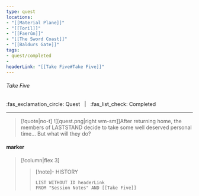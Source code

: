 ```yaml
---
type: quest
locations:
- "[[Material Plane]]"
- "[[Toril]]"
- "[[Faerûn]]"
- "[[The Sword Coast]]"
- "[[Baldurs Gate]]"
tags:
- quest/completed
- 
headerLink: "[[Take Five#Take Five]]"
---
```

###### Take Five
<span class="sub2">:fas_exclamation_circle: Quest &nbsp; | &nbsp; :fas_list_check: Completed</span>
___

> [!quote|no-t]
>![[quest.png|right wm-sm]]After returning home, the members of LASTSTAND decide to take some well deserved personal time... But what will they do?

#### marker
> [!column|flex 3]
>>[!note]- HISTORY
>>```dataview
>>LIST WITHOUT ID headerLink
>>FROM "Session Notes" AND [[Take Five]]

